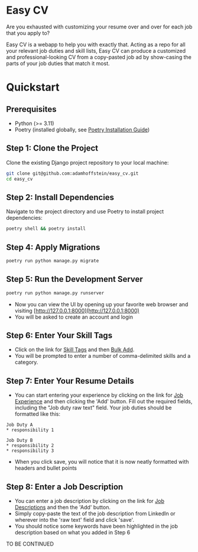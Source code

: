 # Easy CV

Are you exhausted with customizing your resume over and over for each job that you apply to?

Easy CV is a webapp to help you with exactly that. 
Acting as a repo for all your relevant job duties and skill lists, 
Easy CV can produce a customized and professional-looking CV from a copy-pasted job ad by 
show-casing the parts of your job duties that match it most.

# Quickstart

## Prerequisites

- Python (>= 3.11)
- Poetry (installed globally, see [Poetry Installation Guide](https://python-poetry.org/docs/#installation))

## Step 1: Clone the Project

Clone the existing Django project repository to your local machine:

```bash
git clone git@github.com:adamhoffstein/easy_cv.git
cd easy_cv
```

## Step 2: Install Dependencies
Navigate to the project directory and use Poetry to install project dependencies:
```bash
poetry shell && poetry install
```

## Step 4: Apply Migrations
```bash
poetry run python manage.py migrate
```

## Step 5: Run the Development Server
```bash
poetry run python manage.py runserver
```
* Now you can view the UI by opening up your favorite web browser and visiting [http://127.0.0.1:8000](http://127.0.0.1:8000)
* You will be asked to create an account and login

## Step 6: Enter Your Skill Tags
* Click on the link for [Skill Tags](http://127.0.0.1:8000/tags) and then [Bulk Add](http://127.0.0.1:8000/tags/bulk_import/).
* You will be prompted to enter a number of comma-delimited skills and a category.

## Step 7: Enter Your Resume Details
* You can start entering your experience by clicking on the link for [Job Experience](http://127.0.0.1:8000/resume_jobs)
and then clicking the 'Add' button. Fill out the required fields, including the "Job duty raw text" field. 
Your job duties should be formatted like this: 
```text
Job Duty A
* responsibility 1

Job Duty B
* responsibility 2
* responsibility 3
```
* When you click save, you will notice that it is now neatly formatted with headers and bullet points

## Step 8: Enter a Job Description
* You can enter a job description by clicking on the link for [Job Descriptions](http://127.0.0.1:8000/job_descriptions)
and then the 'Add' button.
* Simply copy-paste the text of the job description from LinkedIn or wherever into the 'raw text' field and click 'save'.
* You should notice some keywords have been highlighted in the job description based on what you added in Step 6

TO BE CONTINUED